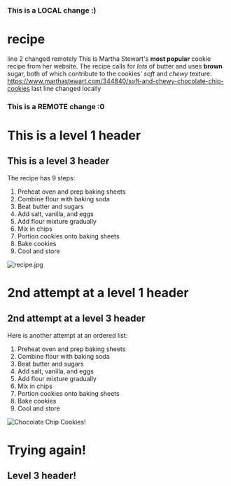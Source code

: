 ### This is a LOCAL change :)
# recipe
line 2 changed remotely
This is Martha Stewart's **most popular** cookie recipe from her website. The recipe calls for *lots* of butter and uses **brown** sugar, both of which contribute to the cookies' *soft* and *chewy* texture. https://www.marthastewart.com/344840/soft-and-chewy-chocolate-chip-cookies
last line changed locally
### This is a REMOTE change :0

# This is a level 1 header

## This is a level 3 header

The recipe has 9 steps:
1. Preheat oven and prep baking sheets
2. Combine flour with baking soda
3. Beat butter and sugars
4. Add salt, vanilla, and eggs
5. Add flour mixture gradually
6. Mix in chips
7. Portion cookies onto baking sheets
8. Bake cookies
9. Cool and store

![recipe.jpg](Desktop/recipe/recipe.jpg)

# 2nd attempt at a level 1 header
## 2nd attempt at a level 3 header

Here is another attempt at an ordered list:
1. Preheat oven and prep baking sheets
2. Combine flour with baking soda
3. Beat butter and sugars
4. Add salt, vanilla, and eggs
5. Add flour mixture gradually
6. Mix in chips
7. Portion cookies onto baking sheets
8. Bake cookies
9. Cool and store

![Chocolate Chip Cookies!](/Desktop/recipe/recipe.jpg "Chocolate Chip Cookies")


# Trying again! 
## Level 3 header!


